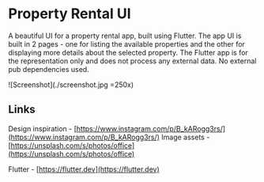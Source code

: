 # Property Rental UI

A beautiful UI for a property rental app, built using Flutter. The app UI is built in 2 pages - one for listing the available properties and the other for displaying more details about the selected property. The Flutter app is for the representation only and does not process any external data. No external pub dependencies used.


![Screenshot](./screenshot.jpg =250x)


## Links

Design inspiration - [https://www.instagram.com/p/B_kARogg3rs/](https://www.instagram.com/p/B_kARogg3rs/)
Image assets - [https://unsplash.com/s/photos/office](https://unsplash.com/s/photos/office)

Flutter - [https://flutter.dev](https://flutter.dev)